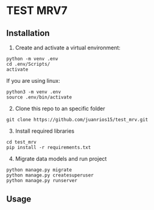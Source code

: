 # TEST MRV7

## Installation
1. Create and activate a virtual environment:
```
python -m venv .env
cd .env/Scripts/
activate
```
If you are using linux:
```
python3 -m venv .env
source .env/bin/activate
```
2. Clone this repo to an specific folder
```
git clone https://github.com/juanrios15/test_mrv.git
```
3. Install required libraries
```
cd test_mrv
pip install -r requirements.txt
```
4. Migrate data models and run project
```
python manage.py migrate
python manage.py createsuperuser
python manage.py runserver
```
## Usage